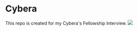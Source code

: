 # Cybera
This repo is created for my Cybera's Fellowship Interview.
<img src = "img/final_dataframe">
